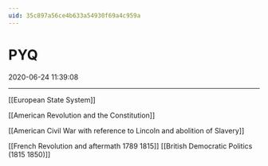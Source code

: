 ```yaml
---
uid: 35c897a56ce4b633a54930f69a4c959a
---
```


# PYQ
2020-06-24 11:39:08
            
---


[[European State System]]


[[American Revolution and the Constitution]]


[[American Civil War with reference to Lincoln and abolition of Slavery]]

[[French Revolution and aftermath 1789 1815]]
[[British Democratic Politics (1815 1850)]]